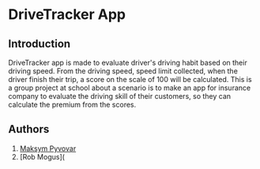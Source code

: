 # DriveTracker App
## Introduction
DriveTracker app is made to evaluate driver's driving habit based on their driving speed. From the driving speed, speed limit collected, when the driver finish their trip, a score on the scale of 100 will be calculated. This is a group project at school about a scenario is to make an app for insurance company to evaluate the driving skill of their customers, so they can calculate the premium from the scores.

## Authors
1. [Maksym Pyvovar](https://github.com/MaksPyvo)
2. [Rob Mogus](

